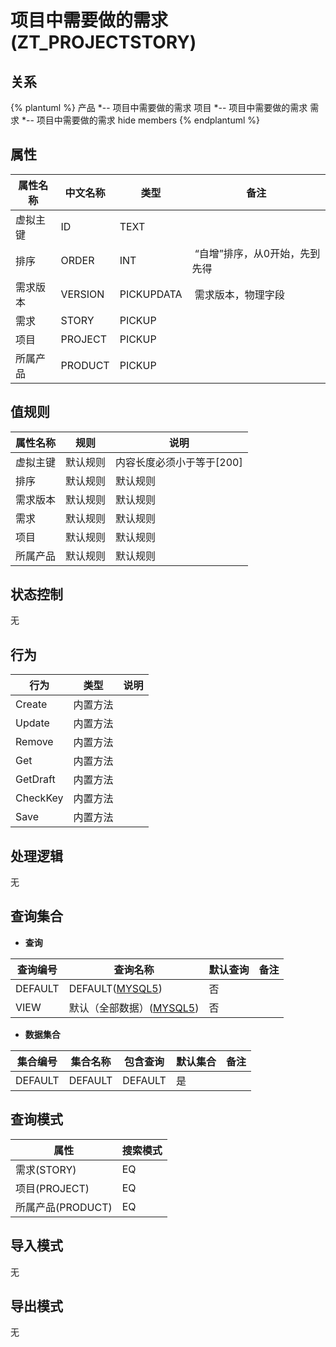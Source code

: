 # 项目中需要做的需求(ZT_PROJECTSTORY)

  

## 关系
{% plantuml %}
产品 *-- 项目中需要做的需求 
项目 *-- 项目中需要做的需求 
需求 *-- 项目中需要做的需求 
hide members
{% endplantuml %}

## 属性

| 属性名称        |    中文名称    | 类型     |  备注  |
| --------   |------------| -----   |  -------- | 
|虚拟主键|ID|TEXT|&nbsp;|
|排序|ORDER|INT|&nbsp;“自增”排序，从0开始，先到先得|
|需求版本|VERSION|PICKUPDATA|&nbsp;需求版本，物理字段|
|需求|STORY|PICKUP|&nbsp;|
|项目|PROJECT|PICKUP|&nbsp;|
|所属产品|PRODUCT|PICKUP|&nbsp;|

## 值规则
| 属性名称    | 规则    |  说明  |
| --------   |------------| ----- | 
|虚拟主键|默认规则|内容长度必须小于等于[200]|
|排序|默认规则|默认规则|
|需求版本|默认规则|默认规则|
|需求|默认规则|默认规则|
|项目|默认规则|默认规则|
|所属产品|默认规则|默认规则|

## 状态控制

无


## 行为
| 行为    | 类型    |  说明  |
| --------   |------------| ----- | 
|Create|内置方法|&nbsp;|
|Update|内置方法|&nbsp;|
|Remove|内置方法|&nbsp;|
|Get|内置方法|&nbsp;|
|GetDraft|内置方法|&nbsp;|
|CheckKey|内置方法|&nbsp;|
|Save|内置方法|&nbsp;|

## 处理逻辑
无

## 查询集合

* **查询**

| 查询编号 | 查询名称       | 默认查询 |   备注|
| --------  | --------   | --------   | ----- |
|DEFAULT|DEFAULT([MYSQL5](../../appendix/query_MYSQL5.md#ProjectStory_Default))|否|&nbsp;|
|VIEW|默认（全部数据）([MYSQL5](../../appendix/query_MYSQL5.md#ProjectStory_View))|否|&nbsp;|

* **数据集合**

| 集合编号 | 集合名称   |  包含查询  | 默认集合 |   备注|
| --------  | --------   | -------- | --------   | ----- |
|DEFAULT|DEFAULT|DEFAULT|是|&nbsp;|

## 查询模式
| 属性      |    搜索模式     |
| --------   |------------|
|需求(STORY)|EQ|
|项目(PROJECT)|EQ|
|所属产品(PRODUCT)|EQ|

## 导入模式
无


## 导出模式
无
